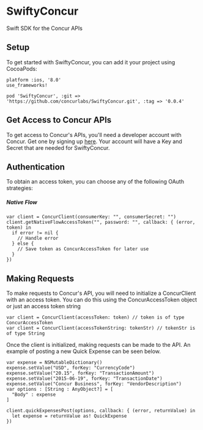 # SwiftyConcur

Swift SDK for the Concur APIs

## Setup

To get started with SwiftyConcur, you can add it your project using CocoaPods:
```
platform :ios, '8.0'
use_frameworks!

pod 'SwiftyConcur', :git => 'https://github.com/concurlabs/SwiftyConcur.git', :tag => '0.0.4'
``` 

## Get Access to Concur APIs

To get access to Concur's APIs, you'll need a developer account with Concur. Get one by signing up [here](https://developer.concur.com). Your account will have a Key and Secret that are needed for SwiftyConcur.

## Authentication

To obtain an access token, you can choose any of the following OAuth strategies:

##### Native Flow
```
var client = ConcurClient(consumerKey: "", consumerSecret: "")
client.getNativeFlowAccessToken("", password: "", callback: { (error, token) in
  if error != nil {
    // Handle error
  } else {
    // Save token as ConcurAccessToken for later use
  }
})
``` 

## Making Requests

To make requests to Concur's API, you will need to initialize a ConcurClient with an access token. You can do this using the ConcurAccessToken object or just an access token string

```
var client = ConcurClient(accessToken: token) // token is of type ConcurAccessToken
var client = ConcurClient(accessTokenString: tokenStr) // tokenStr is of type String
```

Once the client is initialized, making requests can be made to the API. An example of posting a new Quick Expense can be seen below.

```
var expense = NSMutableDictionary()
expense.setValue("USD", forKey: "CurrencyCode")
expense.setValue("20.15", forKey: "TransactionAmount")
expense.setValue("2015-06-19", forKey: "TransactionDate")
expense.setValue("Concur Business", forKey: "VendorDescription")
var options : [String : AnyObject?] = [
  "Body" : expense
]

client.quickExpensesPost(options, callback: { (error, returnValue) in
  let expense = returnValue as! QuickExpense
})
```
